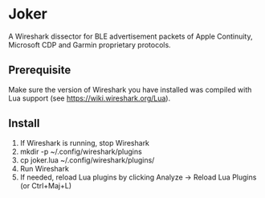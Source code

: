 # Joker
A Wireshark dissector for BLE advertisement packets of Apple Continuity, Microsoft CDP and Garmin proprietary protocols.

## Prerequisite
Make sure the version of Wireshark you have installed was compiled with Lua support (see https://wiki.wireshark.org/Lua).

## Install
1. If Wireshark is running, stop Wireshark
2. mkdir -p ~/.config/wireshark/plugins
3. cp joker.lua ~/.config/wireshark/plugins/
4. Run Wireshark 
5. If needed, reload Lua plugins by clicking Analyze -> Reload Lua Plugins (or Ctrl+Maj+L)